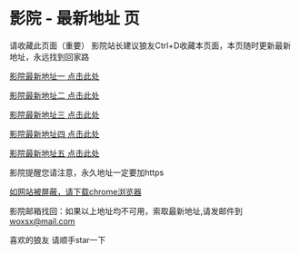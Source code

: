 # 影院 - 最新地址 页

请收藏此页面（重要）
影院站长建议狼友Ctrl+D收藏本页面，本页随时更新最新地址，永远找到回家路

[影院最新地址一 点击此处](https://5kdeh.top/) 

[影院最新地址二 点击此处](https://5medv.top/) 

[影院最新地址三 点击此处](https://5qyqr.top/) 

[影院最新地址四 点击此处](https://5medv.top/) 

[影院最新地址五 点击此处](https://5kdeh.top/) 

影院提醒您请注意，永久地址一定要加https

[如网站被屏蔽，请下载chrome浏览器](https://8xe23.com/chrome_93.0.4577.82.apk) 

影院邮箱找回：如果以上地址均不可用，索取最新地址,请发邮件到 woxsx@mail.com

喜欢的狼友 请顺手star一下

